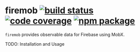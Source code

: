 # firemob [![build status][travis-badge]][travis] [![code coverage][coveralls-badge]][coveralls] [![npm package][npm-badge]][npm]

`firemob` provides observable data for Firebase using MobX.

TODO: Installation and Usage

[travis-badge]: https://img.shields.io/travis/mwikstrom/firemob.svg?style=flat-square
[travis]: https://travis-ci.org/mwikstrom/firemob
[coveralls-badge]: https://img.shields.io/coveralls/github/mwikstrom/firemob.svg?style=flat-square
[coveralls]: https://coveralls.io/github/mwikstrom/firemob
[npm-badge]: https://img.shields.io/npm/v/firemob.svg?style=flat-square
[npm]: https://www.npmjs.org/package/firemob
